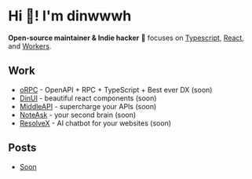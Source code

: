 # Hi 👋! I'm dinwwwh

**Open-source maintainer & Indie hacker** 🚀 focuses on [Typescript](https://www.typescriptlang.org/), [React](https://react.dev/), and [Workers](https://developers.cloudflare.com/workers/).

## Work

- [oRPC](https://github.com/dinwwwh/orpc) - OpenAPI + RPC + TypeScript + Best ever DX (soon)
- [DinUI](https://ui.dinwwwh.com/) - beautiful react components (soon)
- [MiddleAPI](https://middleapi.com/) - supercharge your APIs (soon)
- [NoteAsk](https://noteask.com/) - your second brain (soon)
- [ResolveX](https://resolvex.ai) - AI chatbot for your websites (soon)

## Posts

- [Soon](https://medium.com/@dinwwwh)

